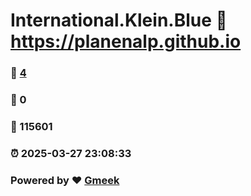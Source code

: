 # International.Klein.Blue :link: https://planenalp.github.io 
### :page_facing_up: [4](https://planenalp.github.io/tag.html) 
### :speech_balloon: 0 
### :hibiscus: 115601 
### :alarm_clock: 2025-03-27 23:08:33 
### Powered by :heart: [Gmeek](https://github.com/Meekdai/Gmeek)
